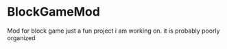 # BlockGameMod
Mod for block game
just a fun project i am working on. 
it is probably poorly organized
